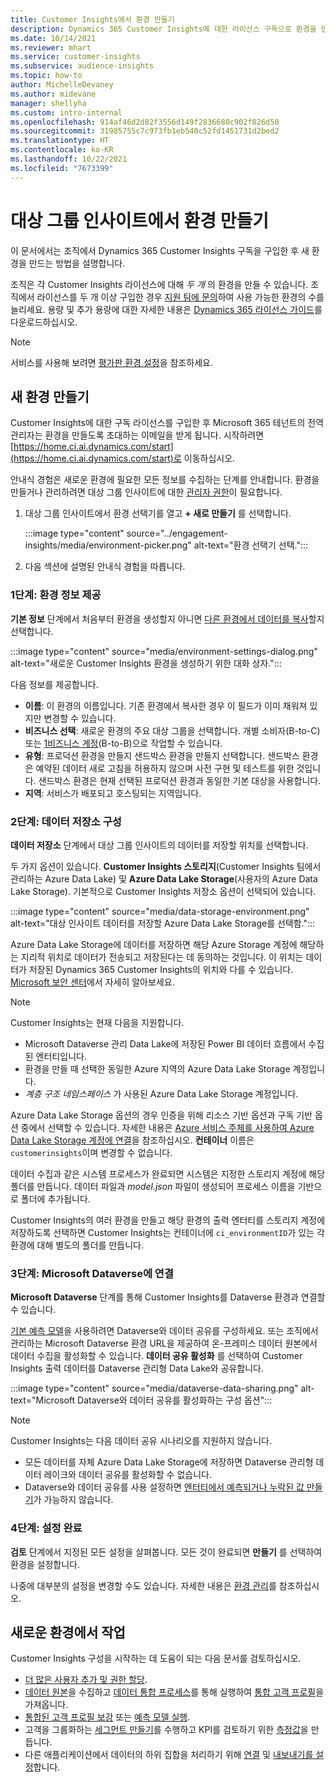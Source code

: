 ```yaml
---
title: Customer Insights에서 환경 만들기
description: Dynamics 365 Customer Insights에 대한 라이선스 구독으로 환경을 만드는 단계.
ms.date: 10/14/2021
ms.reviewer: mhart
ms.service: customer-insights
ms.subservice: audience-insights
ms.topic: how-to
author: MichelleDevaney
ms.author: midevane
manager: shellyha
ms.custom: intro-internal
ms.openlocfilehash: 914af46d2d82f3556d149f2836680c902f826d50
ms.sourcegitcommit: 31985755c7c973fb1eb540c52fd1451731d2bed2
ms.translationtype: HT
ms.contentlocale: ko-KR
ms.lasthandoff: 10/22/2021
ms.locfileid: "7673399"
---
```

# <a name="create-an-environment-in-audience-insights"></a>대상 그룹 인사이트에서 환경 만들기

이 문서에서는 조직에서 Dynamics 365 Customer Insights 구독을 구입한 후 새 환경을 만드는 방법을 설명합니다. 

조직은 각 Customer Insights 라이선스에 대해 *두 개* 의 환경을 만들 수 있습니다. 조직에서 라이선스를 두 개 이상 구입한 경우 [지원 팀에 문의](https://go.microsoft.com/fwlink/?linkid=2079641)하여 사용 가능한 환경의 수를 늘리세요. 용량 및 추가 용량에 대한 자세한 내용은 [Dynamics 365 라이선스 가이드](https://go.microsoft.com/fwlink/?LinkId=866544)를 다운로드하십시오.

> [!NOTE]
> 서비스를 사용해 보려면 [평가판 환경 설정](../trial-signup.md)을 참조하세요.

## <a name="create-a-new-environment"></a>새 환경 만들기

Customer Insights에 대한 구독 라이선스를 구입한 후 Microsoft 365 테넌트의 전역 관리자는 환경을 만들도록 초대하는 이메일을 받게 됩니다. 시작하려면 [https://home.ci.ai.dynamics.com/start](https://home.ci.ai.dynamics.com/start)로 이동하십시오. 

안내식 경험은 새로운 환경에 필요한 모든 정보를 수집하는 단계를 안내합니다. 환경을 만들거나 관리하려면 대상 그룹 인사이트에 대한 [관리자 권한](permissions.md)이 필요합니다.

1. 대상 그룹 인사이트에서 환경 선택기를 열고 **+ 새로 만들기** 를 선택합니다.
  
   :::image type="content" source="../engagement-insights/media/environment-picker.png" alt-text="환경 선택기 선택.":::

1. 다음 섹션에 설명된 안내식 경험을 따릅니다.

### <a name="step-1-provide-environment-information"></a>1단계: 환경 정보 제공

**기본 정보** 단계에서 처음부터 환경을 생성할지 아니면 [다른 환경에서 데이터를 복사](manage-environments.md#copy-the-environment-configuration)할지 선택합니다.

   :::image type="content" source="media/environment-settings-dialog.png" alt-text="새로운 Customer Insights 환경을 생성하기 위한 대화 상자.":::

다음 정보를 제공합니다.
   - **이름**: 이 환경의 이름입니다. 기존 환경에서 복사한 경우 이 필드가 이미 채워져 있지만 변경할 수 있습니다.
   - **비즈니스 선택**: 새로운 환경의 주요 대상 그룹을 선택합니다. 개별 소비자(B-to-C) 또는 [1비즈니스 계정](work-with-business-accounts.md)(B-to-B)으로 작업할 수 있습니다.
   - **유형**: 프로덕션 환경을 만들지 샌드박스 환경을 만들지 선택합니다. 샌드박스 환경은 예약된 데이터 새로 고침을 허용하지 않으며 사전 구현 및 테스트를 위한 것입니다. 샌드박스 환경은 현재 선택된 프로덕션 환경과 동일한 기본 대상을 사용합니다.
   - **지역**: 서비스가 배포되고 호스팅되는 지역입니다.

### <a name="step-2-configure-data-storage"></a>2단계: 데이터 저장소 구성

**데이터 저장소** 단계에서 대상 그룹 인사이트의 데이터를 저장할 위치를 선택합니다.

두 가지 옵션이 있습니다. **Customer Insights 스토리지**(Customer Insights 팀에서 관리하는 Azure Data Lake) 및 **Azure Data Lake Storage**(사용자의 Azure Data Lake Storage). 기본적으로 Customer Insights 저장소 옵션이 선택되어 있습니다.

:::image type="content" source="media/data-storage-environment.png" alt-text="대상 인사이트 데이터를 저장할 Azure Data Lake Storage를 선택함.":::

Azure Data Lake Storage에 데이터를 저장하면 해당 Azure Storage 계정에 해당하는 지리적 위치로 데이터가 전송되고 저장된다는 데 동의하는 것입니다. 이 위치는 데이터가 저장된 Dynamics 365 Customer Insights의 위치와 다를 수 있습니다. [Microsoft 보안 센터](https://www.microsoft.com/trust-center)에서 자세히 알아보세요.

> [!NOTE]
> Customer Insights는 현재 다음을 지원합니다.
> - Microsoft Dataverse 관리 Data Lake에 저장된 Power BI 데이터 흐름에서 수집된 엔터티입니다.  
> - 환경을 만들 때 선택한 동일한 Azure 지역의 Azure Data Lake Storage 계정입니다.
> - *계층 구조 네임스페이스* 가 사용된 Azure Data Lake Storage 계정입니다.

Azure Data Lake Storage 옵션의 경우 인증을 위해 리소스 기반 옵션과 구독 기반 옵션 중에서 선택할 수 있습니다. 자세한 내용은 [Azure 서비스 주체를 사용하여 Azure Data Lake Storage 계정에 연결](connect-service-principal.md)을 참조하십시오. **컨테이너** 이름은 `customerinsights`이며 변경할 수 없습니다.

데이터 수집과 같은 시스템 프로세스가 완료되면 시스템은 지정한 스토리지 계정에 해당 폴더를 만듭니다. 데이터 파일과 *model.json* 파일이 생성되어 프로세스 이름을 기반으로 폴더에 추가됩니다.

Customer Insights의 여러 환경을 만들고 해당 환경의 출력 엔터티를 스토리지 계정에 저장하도록 선택하면 Customer Insights는 컨테이너에 `ci_environmentID`가 있는 각 환경에 대해 별도의 폴더를 만듭니다.

### <a name="step-3-connect-to-microsoft-dataverse"></a>3단계: Microsoft Dataverse에 연결
   
**Microsoft Dataverse** 단계를 통해 Customer Insights를 Dataverse 환경과 연결할 수 있습니다.

[기본 예측 모델](predictions-overview.md#out-of-box-models)을 사용하려면 Dataverse와 데이터 공유를 구성하세요. 또는 조직에서 관리하는 Microsoft Dataverse 환경 URL을 제공하여 온-프레미스 데이터 원본에서 데이터 수집을 활성화할 수 있습니다. **데이터 공유 활성화** 를 선택하여 Customer Insights 출력 데이터를 Dataverse 관리형 Data Lake와 공유합니다.

:::image type="content" source="media/dataverse-data-sharing.png" alt-text="Microsoft Dataverse와 데이터 공유를 활성화하는 구성 옵션":::

> [!NOTE]
> Customer Insights는 다음 데이터 공유 시나리오를 지원하지 않습니다.
> - 모든 데이터를 자체 Azure Data Lake Storage에 저장하면 Dataverse 관리형 데이터 레이크와 데이터 공유를 활성화할 수 없습니다.
> - Dataverse와 데이터 공유를 사용 설정하면 [엔터티에서 예측되거나 누락된 값 만들기](predictions.md)가 가능하지 않습니다.

### <a name="step-4-finalize-the-settings"></a>4단계: 설정 완료

**검토** 단계에서 지정된 모든 설정을 살펴봅니다. 모든 것이 완료되면 **만들기** 를 선택하여 환경을 설정합니다. 

나중에 대부분의 설정을 변경할 수도 있습니다. 자세한 내용은 [환경 관리](manage-environments.md)를 참조하십시오.

## <a name="work-with-your-new-environment"></a>새로운 환경에서 작업

Customer Insights 구성을 시작하는 데 도움이 되는 다음 문서를 검토하십시오. 

- [더 많은 사용자 추가 및 권한 할당](permissions.md).
- [데이터 원본](data-sources.md)을 수집하고 [데이터 통합 프로세스](data-unification.md)를 통해 실행하여 [통합 고객 프로필](customer-profiles.md)을 가져옵니다.
- [통합된 고객 프로필 보강](enrichment-hub.md) 또는 [예측 모델 실행](predictions-overview.md).
- 고객을 그룹화하는 [세그먼트 만들기](segments.md)를 수행하고 KPI를 검토하기 위한 [측정값](measures.md)을 만듭니다.
- 다른 애플리케이션에서 데이터의 하위 집합을 처리하기 위해 [연결](connections.md) 및 [내보내기를 설정](export-destinations.md)합니다.
